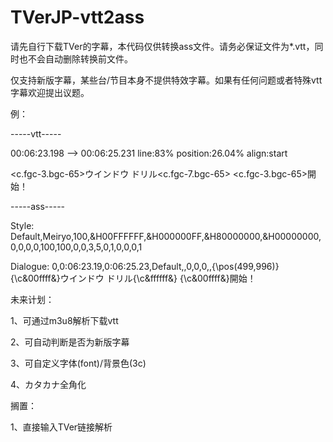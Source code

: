 # TVerJP-vtt2ass

请先自行下载TVer的字幕，本代码仅供转换ass文件。请务必保证文件为*.vtt，同时也不会自动删除转换前文件。



仅支持新版字幕，某些台/节目本身不提供特效字幕。如果有任何问题或者特殊vtt字幕欢迎提出议题。



例：

-----vtt-----

00:06:23.198 --> 00:06:25.231 line:83% position:26.04% align:start

<c.fgc-3.bgc-65>ウインドウ ドリル</c><c.fgc-7.bgc-65> </c><c.fgc-3.bgc-65>開始！</c>



-----ass-----

Style: Default,Meiryo,100,&H00FFFFFF,&H000000FF,&H80000000,&H00000000,0,0,0,0,100,100,0,0,3,5,0,1,0,0,0,1

Dialogue: 0,0:06:23.19,0:06:25.23,Default,,0,0,0,,{\pos(499,996)}{\c&00ffff&}ウインドウ ドリル{\c&ffffff&} {\c&00ffff&}開始！




未来计划：

1、可通过m3u8解析下载vtt

2、可自动判断是否为新版字幕

3、可自定义字体(font)/背景色(3c)

4、カタカナ全角化



搁置：

1、直接输入TVer链接解析
